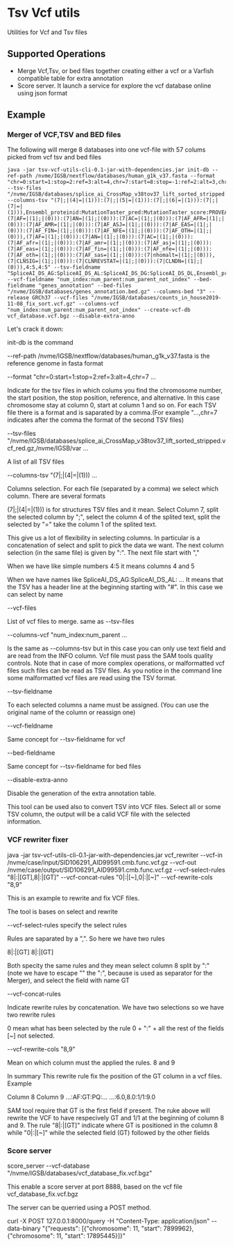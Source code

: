 # Tsv Vcf utils

Utilities for Vcf and Tsv files

## Supported Operations

- Merge Vcf,Tsv, or bed files together creating either a vcf or a Varfish compatible table for extra annotation
- Score server. It launch a service for explore the vcf database online using json format

## Example

### Merger of VCF,TSV and BED files

The following will merge 8 databases into one vcf-file with 57 colums picked from vcf tsv and bed files

```
java -jar tsv-vcf-utils-cli-0.1-jar-with-dependencies.jar init-db --ref-path /nvme/IGSB/nextflow/databases/human_g1k_v37.fasta --format "chr=0:start=1:stop=2:ref=3:alt=4,chr=7:start=8:stop=-1:ref=2:alt=3,chr=0:start=1:stop=-1:ref=3:alt=4,chr=0:start=1:stop=-1:ref=3:alt=4,chr=0:start=1:stop=-1:ref=3:alt=4,chr=0:start=1:stop=-1:ref=2:alt=3,chr=0:start=1:stop=-1:ref=2:alt=3" --tsv-files "/nvme/IGSB/databases/splice_ai_CrossMap_v38tov37_lift_sorted_stripped.vcf_red.gz,/nvme/IGSB/databases/dbNSFP4.1a_test_sorted.gz,/nvme/IGSB/databases/gnomad.genomes.r2.0.1.sites.noVEP.vcf_test.gz,/nvme/IGSB/databases/gnomad.exomes.r2.1.1.sites.vcf_red.bgz,/nvme/IGSB/databases/clinvar.vcf_red.gz,/nvme/IGSB/databases/InDels.tsv_red.gz,/nvme/IGSB/databases/whole_genome_SNVs.tsv_red.gz" --columns-tsv "(7|;|(4|=|(1))):(7|;|(5|=|(1))):(7|;|(6|=|(1))):(7|;|(7|=|(1))),Ensembl_proteinid:MutationTaster_pred:MutationTaster_score:PROVEAN_pred:PROVEAN_score:PrimateAI_pred:PrimateAI_score:Polyphen2_HVAR_pred:SIFT_pred:UK10K_AF:REVEL_score:REVEL_rankscore:phyloP100way_vertebrate:phyloP100way_vertebrate_rankscore:phastCons100way_vertebrate:phastCons100way_vertebrate_rankscore:BayesDel_noAF_score:BayesDel_noAF_pred:gnomAD_genomes_AC:gnomAD_genomes_nhomalt,(7|AF=|(1|;|(0))):(7|AN=|(1|;|(0))):(7|AC=|(1|;|(0))):(7|AF_AFR=|(1|;|(0))):(7|AF_AMR=|(1|;|(0))):(7|AF_ASJ=|(1|;|(0))):(7|AF_EAS=|(1|;|(0))):(7|AF_FIN=|(1|;|(0))):(7|AF_NFE=|(1|;|(0))):(7|AF_OTH=|(1|;|(0))),(7|AF=|(1|;|(0))):(7|AN=|(1|;|(0))):(7|AC=|(1|;|(0))):(7|AF_afr=|(1|;|(0))):(7|AF_amr=|(1|;|(0))):(7|AF_asj=|(1|;|(0))):(7|AF_eas=|(1|;|(0))):(7|AF_fin=|(1|;|(0))):(7|AF_nfe=|(1|;|(0))):(7|AF_oth=|(1|;|(0))):(7|AF_sas=|(1|;|(0))):(7|nhomalt=|(1|;|(0))),(7|CLNSIG=|(1|;|(0))):(7|CLNREVSTAT=|(1|;|(0))):(7|CLNDN=|(1|;|(0))),4:5,4:5" --tsv-fieldname "SpliceAI_DS_AG:SpliceAI_DS_AL:SpliceAI_DS_DG:SpliceAI_DS_DL,Ensembl_proteinid:MutationTaster_pred:MutationTaster_score:PROVEAN_pred:PROVEAN_score:PrimateAI_pred:PrimateAI_score:Polyphen2_HVAR_pred:SIFT_pred:UK10K_AF:REVEL_score:REVEL_rankscore:phyloP100way_vertebrate:phyloP100way_vertebrate_rankscore:phastCons100way_vertebrate:phastCons100way_vertebrate_rankscore:BayesDel_noAF_score:BayesDel_noAF_pred:gnomAD_genomes_AC:gnomAD_genomes_nhomalt,AF:AN:AC:AF_AFR:AF_AMR:AF_ASJ:AF_EAS:AF_FIN:AF_NFE:AF_OTH,AF:AN:AC:AF_afr:AF_amr:AF_asj:AF_eas:AF_fin:AF_nfe:AF_oth:AF_sas:nhomalt,CLNSIG:CLNREVSTAT:CLNDN,CADD_RawScore:CADD_PHRED,CADD_RawScore:CADD_PHRED" --vcf-fieldname "num_index:num_parent:num_parent_not_index" --bed-fieldname "genes_annotation" --bed-files "/nvme/IGSB/databases/genes_annotation.bed.gz" --columns-bed "3" --release GRCh37 --vcf-files "/nvme/IGSB/databases/counts_in_house2019-11-08_fix_sort.vcf.gz" --columns-vcf "num_index:num_parent:num_parent_not_index" --create-vcf-db vcf_database.vcf.bgz --disable-extra-anno
```

Let's crack it down:

init-db is the command

--ref-path /nvme/IGSB/nextflow/databases/human_g1k_v37.fasta is the reference genome in fasta format

--format "chr=0:start=1:stop=2:ref=3:alt=4,chr=7 ...

Indicate for the tsv files in which colums you find the chromosome number, the start position, the stop position, reference, and alternative. In this case chromosome stay at column 0, start at column 1 and so on. For each TSV file there is a format and is saparated by a comma.(For example "...,chr=7 indicates after the comma the format of the second TSV files) 

--tsv-files "/nvme/IGSB/databases/splice_ai_CrossMap_v38tov37_lift_sorted_stripped.vcf_red.gz,/nvme/IGSB/var ...

A list of all TSV files

--columns-tsv "(7|;|(4|=|(1))) ...

Columns selection. For each file (separated by a comma) we select which column. There are several formats

(7|;|(4|=|(1))) is for structures TSV files and it mean. Select Column 7, split the selected column by ";", select the column 4 of the splited text, split the selected by "=" take the column 1 of the splited text.

This give us a lot of flexibility in selecting columns. In particular is a concatenation of select and split to pick the data we want. The next column selection (in the same file) is given by ":". The next file start with ","

When we have like simple numbers 4:5 it means columns 4 and 5

When we have names like SpliceAI_DS_AG:SpliceAI_DS_AL: ... It means that the TSV has a header line at the beginning starting with "#". In this case we can select by name

--vcf-files

List of vcf files to merge. same as --tsv-files

--columns-vcf "num_index:num_parent ...

Is the same as --columns-tsv but in this case you can only use text field and are read from the INFO column. Vcf file must pass the SAM tools quality controls. Note that in case of more complex operations, or malformatted vcf files such files can be read as TSV files. As you notice in the command line some malformatted vcf files are read using the TSV format.

--tsv-fieldname

To each selected columns a name must be assigned. (You can use the original name of the column or reassign one)

--vcf-fieldname

Same concept for --tsv-fieldname for vcf

--bed-fieldname

Same concept for --tsv-fieldname for bed files

--disable-extra-anno

Disable the generation of the extra annotation table.


This tool can be used also to convert TSV into VCF files. Select all or some TSV column, the output will be a calid VCF file with the selected information.

### VCF rewriter fixer

java -jar tsv-vcf-utils-cli-0.1-jar-with-dependencies.jar vcf_rewriter --vcf-in /nvme/case/input/SID106291_AID99591.cmb.func.vcf.gz --vcf-out /nvme/case/output/SID106291_AID99591.cmb.func.vcf.gz --vcf-select-rules "8|\:|[GT],8|\:|[GT]" --vcf-concat-rules "0|\:|[~],0|\:|[~]" --vcf-rewrite-cols "8,9"

This is an example to rewrite and fix VCF files.

The tool is bases on select and rewrite

--vcf-select-rules specify the select rules

Rules are saparated by a ",". So here we have two rules

8|\:|[GT]
8|\:|[GT]

Both specity the same rules and they mean select column 8 split by ":" (note we have to escape "\" the ":", because is used as separator for the Merger), and select the field with name GT

--vcf-concat-rules

Indicate rewrite rules by concatenation. We have two selections so we have two rewrite rules

0 mean what has been selected by the rule 0 + ":" + all the rest of the fields [~] not selected.

--vcf-rewrite-cols "8,9"

Mean on which column must the applied the rules. 8 and 9


In summary This rewrite rule fix the position of the GT column in a vcf files. Example

Column 8            Column 9
...:AF:GT:PQ:...    ...:6.0,8.0:1/1:9.0


SAM tool require that GT is the first field if present. The ruke above will rewrite the VCF to have respecively GT and 1/1 at the beginning of column 8 and 9. The rule "8|\:|[GT]" indicate where GT is positioned in the column 8 while "0|\:|[~]" while the selected field (GT) followed by the other fields

### Score server

score_server --vcf-database "/nvme/IGSB/databases/vcf_database_fix.vcf.bgz"

This enable a score server at port 8888, based on the vcf file vcf_database_fix.vcf.bgz

The server can be querried using a POST method.

curl -X POST 127.0.0.1:8000/query  -H "Content-Type: application/json" --data-binary "{"requests": [{"chromosome": 11, "start": 7899962},{"chromosome": 11, "start": 17895445}]}"

